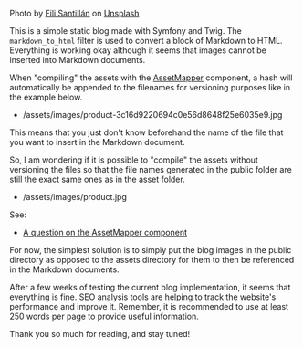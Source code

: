 Photo by [Fili Santillán](https://unsplash.com/@filisantillan?utm_content=creditCopyText&utm_medium=referral&utm_source=unsplash) on [Unsplash](https://unsplash.com/photos/a-computer-screen-with-a-bunch-of-code-on-it-1HCb2gPk3ik?utm_content=creditCopyText&utm_medium=referral&utm_source=unsplash)

This is a simple static blog made with Symfony and Twig. The `markdown_to_html` filter is used to convert a block of Markdown to HTML. Everything is working okay although it seems that images cannot be inserted into Markdown documents.

When "compiling" the assets with the [AssetMapper](https://symfony.com/doc/current/frontend/asset_mapper.html) component, a hash will automatically be appended to the filenames for versioning purposes like in the example below.

- /assets/images/product-3c16d9220694c0e56d8648f25e6035e9.jpg

This means that you just don't know beforehand the name of the file that you want to insert in the Markdown document.

So, I am wondering if it is possible to "compile" the assets without versioning the files so that the file names generated in the public folder are still the exact same ones as in the asset folder.

- /assets/images/product.jpg

See:

- [A question on the AssetMapper component](https://github.com/symfony/symfony-docs/issues/19863)

For now, the simplest solution is to simply put the blog images in the public directory as opposed to the assets directory for them to then be referenced in the Markdown documents.

After a few weeks of testing the current blog implementation, it seems that everything is fine. SEO analysis tools are helping to track the website's performance and improve it. Remember, it is recommended to use at least 250 words per page to provide useful information.

Thank you so much for reading, and stay tuned!
